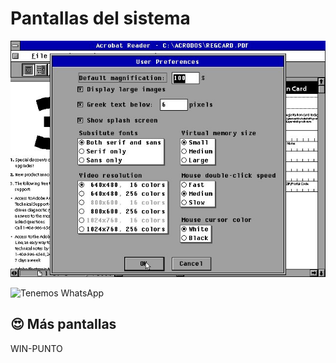 # Pantallas del sistema

![Captura de pantalla](docs/acrobat.jpg)

![Tenemos WhatsApp](https://img.shields.io/badge/WhatsApp-25D366?style=for-the-badge&logo=whatsapp&logoColor=white)

## 😍 Más pantallas
WIN-PUNTO


